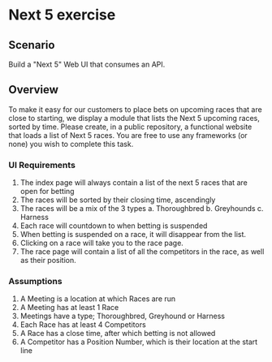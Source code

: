 # Next 5 exercise

## Scenario
Build a "Next 5" Web UI that consumes an API.

## Overview
To make it easy for our customers to place bets on upcoming races that are close to starting, we
display a module that lists the Next 5 upcoming races, sorted by time.
Please create, in a public repository, a functional website that loads a list of Next 5 races.
You are free to use any frameworks (or none) you wish to complete this task.

### UI Requirements
1. The index page will always contain a list of the next 5 races that are open for betting
2. The races will be sorted by their closing time, ascendingly
3. The races will be a mix of the 3 types
a. Thoroughbred
b. Greyhounds
c. Harness
4. Each race will countdown to when betting is suspended
5. When betting is suspended on a race, it will disappear from the list.
6. Clicking on a race will take you to the race page.
7. The race page will contain a list of all the competitors in the race, as well as their position.

### Assumptions
1. A Meeting is a location at which Races are run
2. A Meeting has at least 1 Race
3. Meetings have a type; Thoroughbred, Greyhound or Harness
4. Each Race has at least 4 Competitors
5. A Race has a close time, after which betting is not allowed
6. A Competitor has a Position Number, which is their location at the start line

